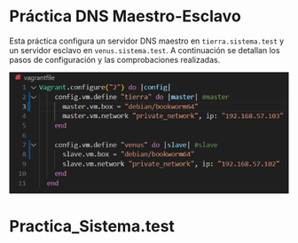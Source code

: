 ﻿# Práctica DNS Maestro-Esclavo

Esta práctica configura un servidor DNS maestro en `tierra.sistema.test` y un servidor esclavo en `venus.sistema.test`. A continuación se detallan los pasos de configuración y las comprobaciones realizadas.

![alt text](img/Img1.png)



# Practica_Sistema.test
